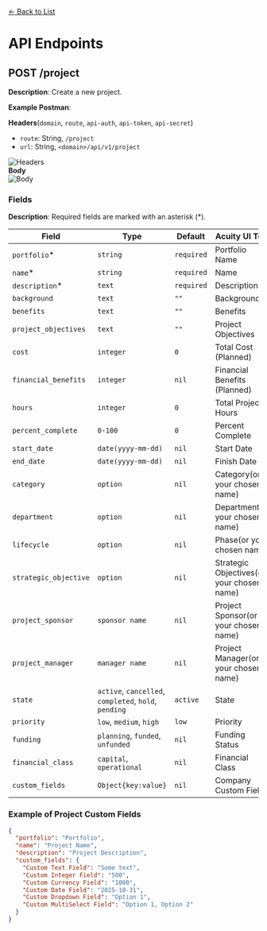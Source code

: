 [<- Back to List](https://github.com/AcuityPPM/APIs/blob/main/endpoints/record.md)

# API Endpoints

## POST /project

**Description**: Create a new project.

**Example Postman**:

**Headers**(`domain`, `route`, `api-auth`, `api-token`, `api-secret`)

- `route`: String, `/project`
- `url`: String, `<domain>/api/v1/project`

![Headers](https://github.com/AcuityPPM/APIs/blob/main/img/post_headers.webp)
<br>
**Body**
<br>
![Body](https://github.com/AcuityPPM/APIs/blob/main/img/post_body.webp)

### Fields

**Description**: Required fields are marked with an asterisk (\*).

| Field                 | Type                                                  | Default    | Acuity UI Text                            |
| --------------------- | ----------------------------------------------------- | ---------- | ----------------------------------------- |
| `portfolio`\*         | `string`                                              | `required` | Portfolio Name                            |
| `name`\*              | `string`                                              | `required` | Name                                      |
| `description`\*       | `text`                                                | `required` | Description                               |
| `background`          | `text`                                                | `""`       | Background                                |
| `benefits`            | `text`                                                | `""`       | Benefits                                  |
| `project_objectives`  | `text`                                                | `""`       | Project Objectives                        |
| `cost`                | `integer`                                             | `0`        | Total Cost (Planned)                      |
| `financial_benefits`  | `integer`                                             | `nil`      | Financial Benefits (Planned)              |
| `hours`               | `integer`                                             | `0`        | Total Project Hours                       |
| `percent_complete`    | `0-100`                                               | `0`        | Percent Complete                          |
| `start_date`          | `date(yyyy-mm-dd)`                                    | `nil`      | Start Date                                |
| `end_date`            | `date(yyyy-mm-dd)`                                    | `nil`      | Finish Date                               |
| `category`            | `option`                                              | `nil`      | Category(or your chosen name)             |
| `department`          | `option`                                              | `nil`      | Department(or your chosen name)           |
| `lifecycle`           | `option`                                              | `nil`      | Phase(or your chosen name)                |
| `strategic_objective` | `option`                                              | `nil`      | Strategic Objectives(or your chosen name) |
| `project_sponsor`     | `sponsor name`                                        | `nil`      | Project Sponsor(or your chosen name)      |
| `project_manager`     | `manager name`                                        | `nil`      | Project Manager(or your chosen name)      |
| `state`               | `active`, `cancelled`, `completed`, `hold`, `pending` | `active`   | State                                     |
| `priority`            | `low`, `medium`, `high`                               | `low`      | Priority                                  |
| `funding`             | `planning`, `funded`, `unfunded`                      | `nil`      | Funding Status                            |
| `financial_class`     | `capital`, `operational`                              | `nil`      | Financial Class                           |
| `custom_fields`       | `Object{key:value}`                                   | `nil`      | Company Custom Field                      |

### Example of Project Custom Fields

```json
{
  "portfolio": "Portfolio",
  "name": "Project Name",
  "description": "Project Description",
  "custom_fields": {
    "Custom Text Field": "Some text",
    "Custom Integer Field": "500",
    "Custom Currency Field": "1000",
    "Custom Date Field": "2025-10-31",
    "Custom Dropdown Field": "Option 1",
    "Custom MultiSelect Field": "Option 1, Option 2"
  }
}
```
